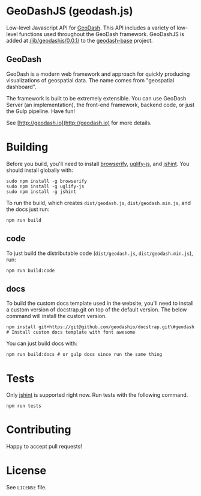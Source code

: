 # GeoDashJS (geodash.js)

Low-level Javascript API for [GeoDash](http://geodash.io).  This API includes a variety of low-level functions used throughout the GeoDash framework.  GeoDashJS is added at [/lib/geodashjs/0.0.1/](https://github.com/geodashio/geodash-base/tree/master/lib/geodashjs/0.0.1) to the [geodash-base](https://github.com/geodashio/geodash-base) project.

## GeoDash

GeoDash is a modern web framework and approach for quickly producing visualizations of geospatial data. The name comes from "geospatial dashboard".

The framework is built to be extremely extensible. You can use GeoDash Server (an implementation), the front-end framework, backend code, or just the Gulp pipeline. Have fun!

See [http://geodash.io](http://geodash.io) for more details.

# Building

Before you build, you'll need to install [browserify](http://browserify.org/), [uglify-js](https://www.npmjs.com/package/uglify-js), and [jshint](https://www.npmjs.com/package/jshint).  You should install globally with:

```
sudo npm install -g browserify
sudo npm install -g uglify-js
sudo npm install -g jshint
```

To run the build, which creates `dist/geodash.js`, `dist/geodash.min.js`, and the docs just run:

```
npm run build
```

## code

To just build the distributable code (`dist/geodash.js`, `dist/geodash.min.js`), run:

```
npm run build:code
```

## docs

To build the custom docs template used in the website, you'll need to install a custom version of docstrap.git on top of the default version.  The below command will install the custom version.

```
npm install git+https://git@github.com/geodashio/docstrap.git\#geodash # Install custom docs template with font awesome
```

You can just build docs with:
```
npm run build:docs # or gulp docs since run the same thing
```

# Tests

Only [jshint](http://jshint.com/about/) is supported right now.  Run tests with the following command.

```
npm run tests
```

# Contributing

Happy to accept pull requests!

# License

See `LICENSE` file.
